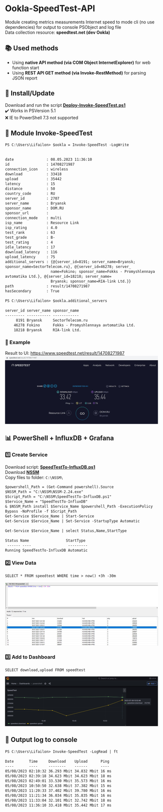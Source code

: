 # Ookla-SpeedTest-API
Module creating metrics measurements Internet speed to mode cli (no use dependencies) for output to console PSObject and log file \
Data collection resource: **speedtest.net (dev Ookla)**

## 📚 Used methods
- Using **native API method (via COM Object InternetExplorer)** for web function start
- Using **REST API GET method (via Invoke-RestMethod)** for parsing JSON report

## 🚀 Install/Update
Download and run the script **[Deploy-Invoke-SpeedTest.ps1](https://github.com/Lifailon/Ookla-SpeedTest-API/blob/rsa/Deploy-Invoke-SpeedTest.ps1)** \
✔️ Works in PSVersion 5.1 \
❌ IE to PowerShell 7.3 not supported

## 🔔 Module Invoke-SpeedTest
```
PS C:\Users\Lifailon> $ookla = Invoke-SpeedTest -LogWrite


date               : 08.05.2023 11:36:10
id                 : 14708271987
connection_icon    : wireless
download           : 33418
upload             : 35442
latency            : 15
distance           : 50
country_code       : RU
server_id          : 2707
server_name        : Bryansk
sponsor_name       : DOM.RU
sponsor_url        :
connection_mode    : multi
isp_name           : Resource Link
isp_rating         : 4.0
test_rank          : 63
test_grade         : B-
test_rating        : 4
idle_latency       : 17
download_latency   : 116
upload_latency     : 75
additional_servers : {@{server_id=8191; server_name=Bryansk; sponsor_name=SectorTelecom.ru}, @{server_id=46278; server_
                     name=Fokino; sponsor_name=Fokks - Promyshlennaya avtomatika Ltd.}, @{server_id=18218; server_name=
                     Bryansk; sponsor_name=RIA-link Ltd.}}
path               : result/14708271987
hasSecondary       : True

PS C:\Users\Lifailon> $ookla.additional_servers

server_id server_name sponsor_name
--------- ----------- ------------
     8191 Bryansk     SectorTelecom.ru
    46278 Fokino      Fokks - Promyshlennaya avtomatika Ltd.
    18218 Bryansk     RIA-link Ltd.
```

### 🎉 Example
Result to UI: https://www.speedtest.net/result/14708271987 \
![Image alt](https://github.com/Lifailon/Ookla-SpeedTest-API/blob/rsa/Screen/UI.jpg)

## 📊 PowerShell + InfluxDB + Grafana

### 1️⃣ Create Service

Download script: **[SpeedTestTo-InfluxDB.ps1](https://github.com/Lifailon/Ookla-SpeedTest-API/blob/rsa/Scripts/SpeedTestTo-InfluxDB.ps1)** \
Download **[NSSM](https://www.nssm.cc/download)** \
Copy files to folder: `C:\NSSM\`

```
$powershell_Path = (Get-Command powershell).Source
$NSSM_Path = "C:\NSSM\NSSM-2.24.exe"
$Script_Path = "C:\NSSM\SpeedTestTo-InfluxDB.ps1"
$Service_Name = "SpeedTestTo-InfluxDB"
& $NSSM_Path install $Service_Name $powershell_Path -ExecutionPolicy Bypass -NoProfile -f $Script_Path
Get-Service $Service_Name | Start-Service
Get-Service $Service_Name | Set-Service -StartupType Automatic

Get-Service $Service_Name | select Status,Name,StartType

Status Name                 StartType
 ------ ----                 ---------
Running SpeedTestTo-InfluxDB Automatic
```

### 2️⃣ View Data

`SELECT * FROM speedtest WHERE time > now() +3h -30m`

![Image alt](https://github.com/Lifailon/Ookla-SpeedTest-API/blob/rsa/Screen/InfluxDB-Data.jpg)

### 3️⃣ Add to Dashboard

`SELECT download,upload FROM speedtest`

![Image alt](https://github.com/Lifailon/Ookla-SpeedTest-API/blob/rsa/Screen/Grafana-Dashboard.jpg)


## 📑 Output log to console
```
PS C:\Users\Lifailon> Invoke-SpeedTest -LogRead | ft

Date       Time     Download    Upload      Ping
----       ----     --------    ------      ----
05/08/2023 02:10:32 36.293 Mbit 34.832 Mbit 16 ms
05/08/2023 02:39:18 34.623 Mbit 34.623 Mbit 18 ms
05/08/2023 02:49:01 33.530 Mbit 35.573 Mbit 16 ms
05/08/2023 10:50:50 32.638 Mbit 37.382 Mbit 15 ms
05/08/2023 11:20:33 37.402 Mbit 39.780 Mbit 16 ms
05/08/2023 11:21:34 36.034 Mbit 35.835 Mbit 16 ms
05/08/2023 11:33:04 32.101 Mbit 32.742 Mbit 18 ms
05/08/2023 11:36:10 33.418 Mbit 35.442 Mbit 17 ms
```
